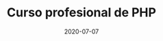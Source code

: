 ---
title: "Curso profesional de PHP"
date: "2020-07-07"

issuer: "códigofacilito"
issuer_url: "https://codigofacilito.com/"

cert: "certificate.pdf"
cert_url: "https://codigofacilito.com/usuarios/robertovaccaro"
---